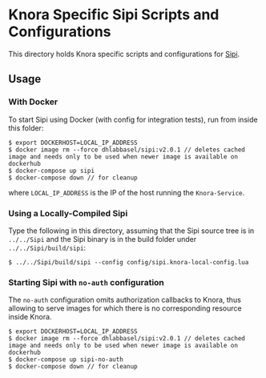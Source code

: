 # Knora Specific Sipi Scripts and Configurations

This directory holds Knora specific scripts and configurations for [Sipi](https://github.com/dhlab-basel/Sipi).

## Usage

### With Docker

To start Sipi using Docker (with config for integration tests), run from inside this folder:

```
$ export DOCKERHOST=LOCAL_IP_ADDRESS
$ docker image rm --force dhlabbasel/sipi:v2.0.1 // deletes cached image and needs only to be used when newer image is available on dockerhub
$ docker-compose up sipi
$ docker-compose down // for cleanup
```

where `LOCAL_IP_ADDRESS` is the IP of the host running the `Knora-Service`.

### Using a Locally-Compiled Sipi

Type the following in this directory, assuming that the Sipi source tree is in
`../../Sipi` and the Sipi binary is in the build folder under `../../Sipi/build/sipi`:

```
$ ../../Sipi/build/sipi --config config/sipi.knora-local-config.lua
```

### Starting Sipi with `no-auth` configuration

The `no-auth` configuration omits authorization callbacks to Knora, thus allowing to serve images for
which there is no corresponding resource inside Knora. 

```
$ export DOCKERHOST=LOCAL_IP_ADDRESS
$ docker image rm --force dhlabbasel/sipi:v2.0.1 // deletes cached image and needs only to be used when newer image is available on dockerhub
$ docker-compose up sipi-no-auth
$ docker-compose down // for cleanup
```